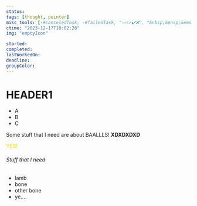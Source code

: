 ```yaml
---
status: 
tags: [thought, pointer]
misc_tools: [-#canceledTask, -#failedTask, "⭐🔥✓✔️❌", "&nbsp;&ensp;&emsp;"]
ctime: "2023-12-17T18:02:26"
img: "emptyIcon"

started: 
completed: 
lastWorkedOn: 
deadline: 
groupColor: 
---
```

# HEADER1
- A
- B
- C

Some stuff that I need are about BAALLLS!
**XDXDXDXD**

<font style="color: gold">YES!</font>

###### Stuff that I need
- lamb
- bone
- other bone
- ye....